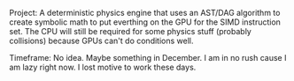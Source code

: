 Project: A deterministic physics engine that uses an AST/DAG algorithm to create symbolic math to put everthing on the GPU for the SIMD instruction set. The CPU will still be required for some physics stuff (probably collisions) because GPUs can't do conditions well.

Timeframe: No idea. Maybe something in December. I am in no rush cause I am lazy right now. I lost motive to work these days.

